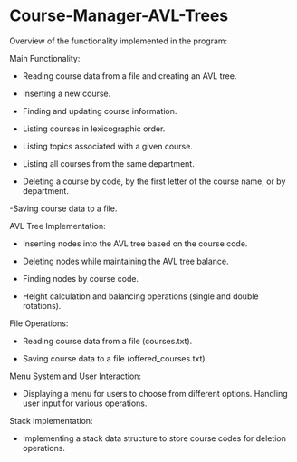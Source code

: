 # Course-Manager-AVL-Trees

Overview of the functionality implemented in the program:

Main Functionality:

- Reading course data from a file and creating an AVL tree.

- Inserting a new course.

- Finding and updating course information.

- Listing courses in lexicographic order.

- Listing topics associated with a given course.

- Listing all courses from the same department.

- Deleting a course by code, by the first letter of the course name, or by department.

-Saving course data to a file.


AVL Tree Implementation:

- Inserting nodes into the AVL tree based on the course code.

- Deleting nodes while maintaining the AVL tree balance.

- Finding nodes by course code.

- Height calculation and balancing operations (single and double rotations).


File Operations:


- Reading course data from a file (courses.txt).

- Saving course data to a file (offered_courses.txt).

Menu System and User Interaction:

- Displaying a menu for users to choose from different options.
 Handling user input for various operations.

Stack Implementation:

- Implementing a stack data structure to store course codes for deletion operations.

